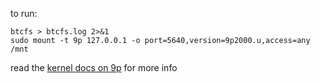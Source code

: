 to run:

    btcfs > btcfs.log 2>&1
    sudo mount -t 9p 127.0.0.1 -o port=5640,version=9p2000.u,access=any /mnt

read the [kernel docs on 9p](https://www.kernel.org/doc/Documentation/filesystems/9p.txt) for more info
